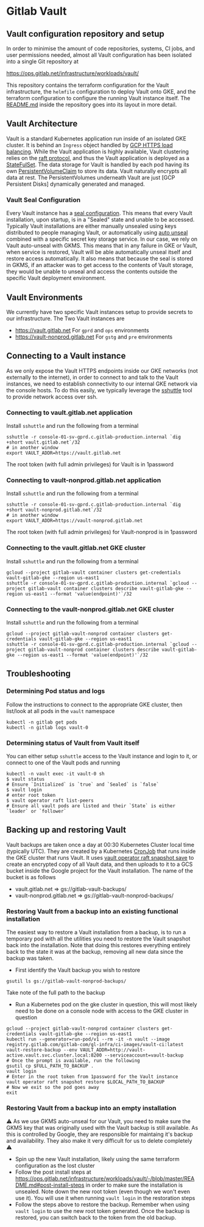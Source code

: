 # Gitlab Vault

## Vault configuration repository and setup
In order to minimise the amount of code repositories, systems, CI jobs, and user permissions needed, almost all Vault configuration has been isolated into a single Git repository at

https://ops.gitlab.net/infrastructure/workloads/vault/

This repository contains the terraform configuration for the Vault infrastructure, the `helmfile` configuration to deploy Vault onto GKE, and the terraform configuration to configure
the running Vault instance itself. The [README.md](https://ops.gitlab.net/infrastructure/workloads/vault/-/blob/master/README.md) inside the repository goes into its layout in more detail.

## Vault Architecture
Vault is a standard Kubernetes application run inside of an isolated GKE cluster. It is behind an `Ingress` object handled by [GCP HTTPS load balancing](https://cloud.google.com/load-balancing/docs/https). While the Vault application is highly available, Vault clustering relies on the [raft protocol](https://raft.github.io/), and thus the Vault application is deployed as a [StateFulSet](https://kubernetes.io/docs/concepts/workloads/controllers/statefulset/). The data storage for Vault is handled by each pod having its own [PersistentVolumeClaim](https://kubernetes.io/docs/concepts/storage/persistent-volumes/) to store its data. Vault naturally encrypts all data at rest. The PersistentVolumes underneath Vault are just [GCP Persistent Disks] dynamically generated and managed.

### Vault Seal Configuration
Every Vault instance has a [seal configuration](https://www.vaultproject.io/docs/concepts/seal). This means that every Vault installation, upon startup, is in a "Sealed" state and unable to be accessed. Typically Vault installations are either manually unsealed using keys distributed to people managing Vault, or automatically using [auto unseal](https://www.vaultproject.io/docs/concepts/seal#auto-unseal) combined with a specific secret key storage service. In our case, we rely on Vault auto-unseal with GKMS. This means that in any failure in GKE or Vault, when service is restored, Vault will be able automatically unseal itself and restore access automatically. It also means that because the seal is stored in GKMS, if an attacker was to get access to the contents of Vault storage, they would be unable to unseal and access the contents outside the specific Vault deployment environment.

## Vault Environments
We currently have two specific Vault instances setup to provide secrets to our infrastructure. The Two Vault instances are

* https://vault.gitlab.net For `gprd` and `ops` environments
* https://vault-nonprod.gitlab.net For `gstg` and `pre` environments

## Connecting to a Vault instance
As we only expose the Vault HTTPS endpoints inside our GKE networks (not externally to the internet), in order to connect to and talk to the Vault instances, we need to establish connectivity to our internal GKE network via the console hosts. To do this easily, we typically leverage the [sshuttle](https://github.com/sshuttle/sshuttle) tool to provide network access over ssh.

### Connecting to vault.gitlab.net application
Install `sshuttle` and run the following from a terminal
```shell
sshuttle -r console-01-sv-gprd.c.gitlab-production.internal `dig +short vault.gitlab.net`/32
# in another window
export VAULT_ADDR=https://vault.gitlab.net
```

The root token (with full admin privileges) for Vault is in 1password

### Connecting to vault-nonprod.gitlab.net application
Install `sshuttle` and run the following from a terminal
```shell
sshuttle -r console-01-sv-gprd.c.gitlab-production.internal `dig +short vault-nonprod.gitlab.net`/32
# in another window
export VAULT_ADDR=https://vault-nonprod.gitlab.net
```

The root token (with full admin privileges) for Vault-nonprod is in 1password

### Connecting to the vault.gitlab.net GKE cluster
Install `sshuttle` and run the following from a terminal
```shell
gcloud --project gitlab-vault container clusters get-credentials vault-gitlab-gke --region us-east1
sshuttle -r console-01-sv-gprd.c.gitlab-production.internal `gcloud --project gitlab-vault container clusters describe vault-gitlab-gke --region us-east1 --format 'value(endpoint)'`/32
```

### Connecting to the vault-nonprod.gitlab.net GKE cluster
Install `sshuttle` and run the following from a terminal
```shell
gcloud --project gitlab-vault-nonprod container clusters get-credentials vault-gitlab-gke --region us-east1
sshuttle -r console-01-sv-gprd.c.gitlab-production.internal `gcloud --project gitlab-vault-nonprod container clusters describe vault-gitlab-gke --region us-east1 --format 'value(endpoint)'`/32
```

## Troubleshooting
### Determining Pod status and logs
Follow the instructions to connect to the appropriate GKE cluster, then list/look at all pods in the `vault` namespace
```shell
kubectl -n gitlab get pods
kubectl -n gitlab logs vault-0
```

### Determining status of Vault from Vault itself
You can either setup `sshuttle` access to the Vault instance and login to it, or connect to one of the Vault pods and running 
```
kubectl -n vault exec -it vault-0 sh
$ vault status
# Ensure `Initialized` is `true` and `Sealed` is `false`
$ vault login
# enter root token
$ vault operator raft list-peers
# Ensure all vault pods are listed and their `State` is either `leader` or `follower`
```

## Backing up and restoring Vault
Vault backups are taken once a day at 00:30 Kubernetes Cluster local time (typically UTC). They are created by a Kubernetes
[CronJob](https://kubernetes.io/docs/concepts/workloads/controllers/cron-jobs/) that runs inside the GKE cluster that runs
Vault. It uses [vault operator raft snapshot save](https://www.vaultproject.io/docs/commands/operator/raft#snapshot-save)
to create an encrypted copy of all Vault data, and then uploads to it to a GCS bucket inside the Google project for the
Vault installation. The name of the bucket is as follows

* vault.gitlab.net => gs://gitlab-vault-backups/
* vault-nonprod.gitlab.net => gs://gitlab-vault-nonprod-backups/

### Restoring Vault from a backup into an existing functional installation
The easiest way to restore a Vault installation from a backup, is to run a temporary pod with all the utilities you need
to restore the Vault snapshot back into the installation. Note that doing this restores everything entirely back to the state
it was at the backup, removing all new data since the backup was taken.

* First identify the Vault backup you wish to restore
```
gsutil ls gs://gitlab-vault-nonprod-backups/
```
Take note of the full path to the backup

* Run a Kubernetes pod on the gke cluster in question, this will most likely need to be done on a console node with
access to the GKE cluster in question
```
gcloud --project gitlab-vault-nonprod container clusters get-credentials vault-gitlab-gke --region us-east1
kubectl run --generator=run-pod/v1 --rm -it -n vault --image registry.gitlab.com/gitlab-com/gl-infra/ci-images/vault-ci:latest vault-restore-backup --env VAULT_ADDR=http://vault-active.vault.svc.cluster.local:8200 --serviceaccount=vault-backup
# Once the prompt is available, run the following
gsutil cp $FULL_PATH_TO_BACKUP .
vault login
# Enter in the root token from 1password for the Vault instance
vault operator raft snapshot restore $LOCAL_PATH_TO_BACKUP
# Now we exit so the pod goes away
exit
```

### Restoring Vault from a backup into an empty installation
:warning: As we use GKMS auto-unseal for our Vault, you need to make sure the GKMS key that was originally used with the Vault backup is still available.
As this is controlled by Google, they are responsible for maintaing it's backup and availability. They also make it very difficult for us to delete
completely :warning:

* Spin up the new Vault installation, likely using the same terraform configuration as the lost cluster
* Follow the post install steps at https://ops.gitlab.net/infrastructure/workloads/vault/-/blob/master/README.md#post-install-steps in order to make
sure the installation is unsealed. Note down the new root token (even though we won't even use it). You will use it when running `vault login` in the
restoration steps
* Follow the steps above to restore the backup. Remember when using `vault login` to use the new root token generated. Once the backup is restored, you
can switch back to the token from the old backup.

